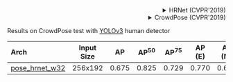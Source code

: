 
<!-- [ALGORITHM] -->

<details>
<summary align="right">HRNet (CVPR'2019)</summary>

```bibtex
@inproceedings{sun2019deep,
  title={Deep high-resolution representation learning for human pose estimation},
  author={Sun, Ke and Xiao, Bin and Liu, Dong and Wang, Jingdong},
  booktitle={Proceedings of the IEEE conference on computer vision and pattern recognition},
  pages={5693--5703},
  year={2019}
}
```

</details>

<!-- [DATASET] -->

<details>
<summary align="right">CrowdPose (CVPR'2019)</summary>

```bibtex
@article{li2018crowdpose,
  title={CrowdPose: Efficient Crowded Scenes Pose Estimation and A New Benchmark},
  author={Li, Jiefeng and Wang, Can and Zhu, Hao and Mao, Yihuan and Fang, Hao-Shu and Lu, Cewu},
  journal={arXiv preprint arXiv:1812.00324},
  year={2018}
}
```

</details>

Results on CrowdPose test with [YOLOv3](https://github.com/eriklindernoren/PyTorch-YOLOv3) human detector

| Arch  | Input Size | AP | AP<sup>50</sup> | AP<sup>75</sup> | AP (E) | AP (M) | AP (H) | ckpt | log |
| :----------------- | :-----------: | :------: | :------: | :------: | :------: | :------: |:------: |:------: | :------: |
| [pose_hrnet_w32](/configs/body/2d_kpt_sview_rgb_img/topdown_heatmap/crowdpose/hrnet_w32_crowdpose_256x192.py)  | 256x192 | 0.675 | 0.825 | 0.729 | 0.770 | 0.687 | 0.553 | [ckpt](https://download.openmmlab.com/mmpose/top_down/hrnet/hrnet_w32_crowdpose_256x192-960be101_20201227.pth) | [log](https://download.openmmlab.com/mmpose/top_down/hrnet/hrnet_w32_crowdpose_256x192_20201227.log.json) |
